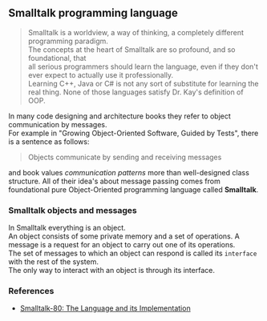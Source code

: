 ## Smalltalk programming language
> Smalltalk is a worldview, a way of thinking, a completely different programming paradigm.   
> The concepts at the heart of Smalltalk are so profound, and so foundational, that    
> all serious programmers should learn the language, even if they don't ever expect to actually use it professionally.     
> Learning C++, Java or C# is not any sort of substitute for learning the real thing. None of those languages satisfy Dr. Kay's definition of OOP.

In many code designing and architecture books they refer to object communication by messages.   
For example in "Growing Object-Oriented Software, Guided by Tests", there is a sentence as follows:
> Objects communicate by sending and receiving messages

and book values *communication patterns* more than well-designed class structure.
All of their idea's about message passing comes from foundational pure Object-Oriented programming language called **Smalltalk**.

### Smalltalk objects and messages
In Smalltalk everything is an object.   
An object consists of some private memory and a set of operations.
A message is a request for an object to carry out one of its operations.    
The set of messages to which an object can respond is called its `interface` with the rest of the system.   
The only way to interact with an object is through its interface.

### References
- [Smalltalk-80: The Language and its Implementation](https://dl.acm.org/doi/book/10.5555/273)